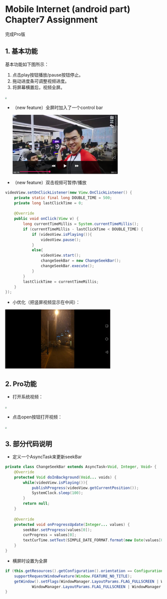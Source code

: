 # Mobile Internet (android part) Chapter7 Assignment
完成Pro版

## 1. 基本功能

基本功能如下图所示：

1. 点击play按钮播放/pause按钮停止。
2. 拖动进度条可调整视频进度。
3. 将屏幕横置后，视频全屏。

<img src=".\snapshots\fundamental_function.gif" style="zoom: 33%;" />

- （new feature）全屏时加入了一个control bar

  <img src=".\snapshots\control_bar.jpg" style="zoom:33%;" />

- （new feature）双击视频可暂停/播放

```java
videoView.setOnClickListener(new View.OnClickListener() {
    private static final long DOUBLE_TIME = 500;
    private long lastClickTime = 0;

    @Override
    public void onClick(View v) {
        long currentTimeMillis = System.currentTimeMillis();
        if (currentTimeMillis - lastClickTime < DOUBLE_TIME) {
            if (videoView.isPlaying()){
                videoView.pause();
            }
            else{
                videoView.start();
                changeSeekBar = new ChangeSeekBar();
                changeSeekBar.execute();
            }
        }
        lastClickTime = currentTimeMillis;
    }
});
```

- 小优化（把竖屏视频显示在中间）：

<img src=".\snapshots\portrait_fullscreen.jpg" style="zoom:33%;" />

## 2. Pro功能

- 打开系统视频：

<img src=".\snapshots\open.gif" style="zoom:33%;" />

- 点击open按钮打开视频：

<img src=".\snapshots\openButton.gif" style="zoom:33%;" />





## 3. 部分代码说明

- 定义一个AsyncTask来更新seekBar

```java
private class ChangeSeekBar extends AsyncTask<Void, Integer, Void> {
    @Override
    protected Void doInBackground(Void... voids) {
        while(videoView.isPlaying()){
            publishProgress(videoView.getCurrentPosition());
            SystemClock.sleep(100);
        }
        return null;
    }

    @Override
    protected void onProgressUpdate(Integer... values) {
        seekBar.setProgress(values[0]);
        curProgress = values[0];
        textCurTime.setText(SIMPLE_DATE_FORMAT.format(new Date(values[0] - TimeZone.getDefault().getRawOffset())));
    }
}
```

- 横屏时设置为全屏

```java
if (this.getResources().getConfiguration().orientation == Configuration.ORIENTATION_LANDSCAPE){
    supportRequestWindowFeature(Window.FEATURE_NO_TITLE);
    getWindow().setFlags(WindowManager.LayoutParams.FLAG_FULLSCREEN | WindowManager.LayoutParams.FLAG_TRANSLUCENT_NAVIGATION,
            WindowManager.LayoutParams.FLAG_FULLSCREEN | WindowManager.LayoutParams.FLAG_TRANSLUCENT_NAVIGATION);
}
```